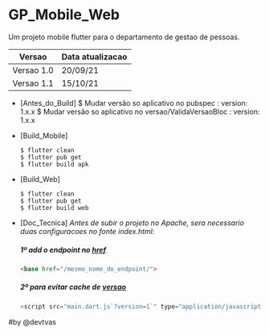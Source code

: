 # GP_Mobile_Web

Um projeto mobile flutter para o departamento de gestao de pessoas.

Versao   | Data atualizacao
--------- | ------
Versao 1.0 | 20/09/21
Versao 1.1 | 15/10/21

 - [Antes_do_Build]
    $ Mudar versão so aplicativo no pubspec : version: 1.x.x
    $ Mudar versão so aplicativo no versao/ValidaVersaoBloc : version: 1.x.x

 - [Build_Mobile]
    ```
    $ flutter clean
    $ flutter pub get
    $ flutter build apk

    ```
 - [Build_Web]
    ```
    $ flutter clean
    $ flutter pub get
    $ flutter build web

    ```

 - [Doc_Tecnica]
    *Antes de subir o projeto no Apache, sera necessario duas configuracoes no fonte index.html:*
    
    ##### 1º add o endpoint no [href](https://flutter.dev/docs/development/ui/navigation/url-strategies)
    ~~~html
    <base href="/mesmo_nome_do_endpoint/">
    ~~~


    ##### 2º para evitar cache de [versao](https://stackoverflow.com/questions/61286756/stop-saving-in-cache-memory-flutter-web-firebase-hosting)
    ~~~javascript
    <script src="main.dart.js`?version=1`" type="application/javascript"></script>
    ~~~

 #by @devtvas
